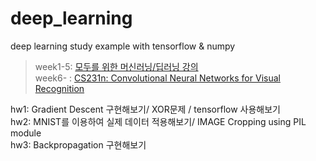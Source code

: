 # deep_learning

deep learning study example with tensorflow &amp; numpy


> week1-5: [모두를 위한 머신러닝/딥러닝 강의](https://hunkim.github.io/ml/)  
> week6- : [CS231n: Convolutional Neural Networks for Visual Recognition](http://cs231n.stanford.edu/index.html)


hw1: Gradient Descent 구현해보기/ XOR문제 / tensorflow 사용해보기<br>
hw2: MNIST를 이용하여 실제 데이터 적용해보기/ IMAGE Cropping using PIL module <br>
hw3: Backpropagation 구현해보기
